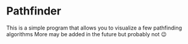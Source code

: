 # Pathfinder

This is a simple program that allows you to visualize a few pathfinding algorithms
More may be added in the future but probably not 😉

